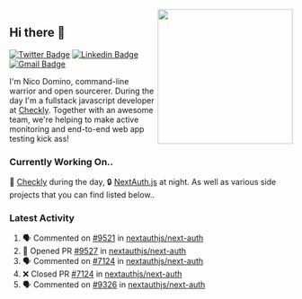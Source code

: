 <img align="right" src="https://user-images.githubusercontent.com/7415984/172472491-91b16eac-fa22-4ecf-92df-d687139fd1f9.gif" width="240" />

## Hi there 👋

[![Twitter Badge](https://img.shields.io/badge/-@ndom91-1ca0f1?style=flat-square&labelColor=1ca0f1&logo=twitter&logoColor=white&link=https://twitter.com/ndom91)](https://twitter.com/ndom91) [![Linkedin Badge](https://img.shields.io/badge/-ndom91-blue?style=flat-square&logo=Linkedin&logoColor=white&link=https://www.linkedin.com/in/ndom91/)](https://www.linkedin.com/in/ndom91/) [![Gmail Badge](https://img.shields.io/badge/-yo@ndo.dev-c14438?style=flat-square&logo=mail.ru&logoColor=white&link=mailto:yo@ndo.dev)](mailto:yo@ndo.dev)

I'm Nico Domino, command-line warrior and open sourcerer. During the day I'm a fullstack javascript developer at [Checkly](https://checklyhq.com). Together with an awesome team, we're helping to make active monitoring and end-to-end web app testing kick ass!

### Currently Working On..

🦝 [Checkly](https://checklyhq.com) during the day, 🔒 [NextAuth.js](https://github.com/nextauthjs/next-auth) at night. As well as various side projects that you can find listed below..

<!--START_SECTION_PROFILE_VIEWS:readme-info-->
<!--END_SECTION_PROFILE_VIEWS:readme-info-->

<!--START_SECTION_DAILY_COMMIT:readme-info-->
<!--END_SECTION_DAILY_COMMIT:readme-info-->

<!--START_SECTION_WEEKLY_COMMIT:readme-info-->
<!--END_SECTION_WEEKLY_COMMIT:readme-info-->

### Latest Activity

<!--START_SECTION:activity-->
1. 🗣 Commented on [#9521](https://github.com/nextauthjs/next-auth/pull/9521#issuecomment-1877060177) in [nextauthjs/next-auth](https://github.com/nextauthjs/next-auth)
2. 💪 Opened PR [#9527](https://github.com/nextauthjs/next-auth/pull/9527) in [nextauthjs/next-auth](https://github.com/nextauthjs/next-auth)
3. 🗣 Commented on [#7124](https://github.com/nextauthjs/next-auth/pull/7124#issuecomment-1875958054) in [nextauthjs/next-auth](https://github.com/nextauthjs/next-auth)
4. ❌ Closed PR [#7124](https://github.com/nextauthjs/next-auth/pull/7124) in [nextauthjs/next-auth](https://github.com/nextauthjs/next-auth)
5. 🗣 Commented on [#9326](https://github.com/nextauthjs/next-auth/pull/9326#issuecomment-1875616459) in [nextauthjs/next-auth](https://github.com/nextauthjs/next-auth)
<!--END_SECTION:activity-->
